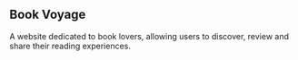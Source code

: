 ## Book Voyage

A website dedicated to book lovers, allowing users to discover, review and share their reading experiences.
